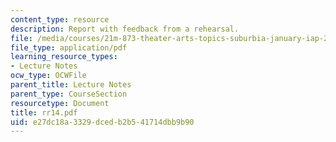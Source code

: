 ```yaml
---
content_type: resource
description: Report with feedback from a rehearsal.
file: /media/courses/21m-873-theater-arts-topics-suburbia-january-iap-2008/e27dc18a3329dcedb2b541714dbb9b90_rr14.pdf
file_type: application/pdf
learning_resource_types:
- Lecture Notes
ocw_type: OCWFile
parent_title: Lecture Notes
parent_type: CourseSection
resourcetype: Document
title: rr14.pdf
uid: e27dc18a-3329-dced-b2b5-41714dbb9b90
---
```

